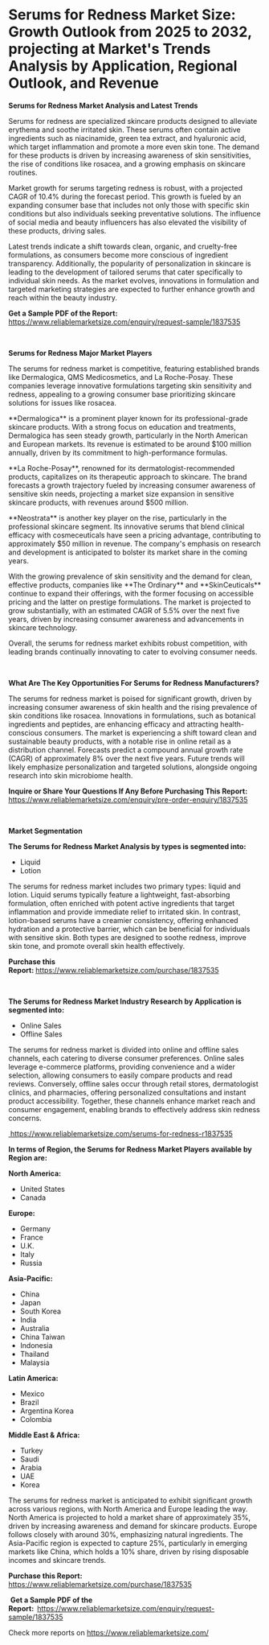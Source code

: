 <p><h1>Serums for Redness Market Size: Growth Outlook from 2025 to 2032, projecting at Market's Trends Analysis by Application, Regional Outlook, and Revenue</h1></p><p><strong>Serums for Redness Market Analysis and Latest Trends</strong></p>
<p><p>Serums for redness are specialized skincare products designed to alleviate erythema and soothe irritated skin. These serums often contain active ingredients such as niacinamide, green tea extract, and hyaluronic acid, which target inflammation and promote a more even skin tone. The demand for these products is driven by increasing awareness of skin sensitivities, the rise of conditions like rosacea, and a growing emphasis on skincare routines.</p><p>Market growth for serums targeting redness is robust, with a projected CAGR of 10.4% during the forecast period. This growth is fueled by an expanding consumer base that includes not only those with specific skin conditions but also individuals seeking preventative solutions. The influence of social media and beauty influencers has also elevated the visibility of these products, driving sales.</p><p>Latest trends indicate a shift towards clean, organic, and cruelty-free formulations, as consumers become more conscious of ingredient transparency. Additionally, the popularity of personalization in skincare is leading to the development of tailored serums that cater specifically to individual skin needs. As the market evolves, innovations in formulation and targeted marketing strategies are expected to further enhance growth and reach within the beauty industry.</p></p>
<p><strong>Get a Sample PDF of the Report:&nbsp;</strong> <a href="https://www.reliablemarketsize.com/enquiry/request-sample/1837535?utm_campaign=2115&utm_medium=2&utm_source=Github&utm_content=ia&utm_term=08022025&utm_id=serums-for-redness">https://www.reliablemarketsize.com/enquiry/request-sample/1837535</a></p>
<p>&nbsp;</p>
<p><strong>Serums for Redness Major Market Players</strong></p>
<p><p>The serums for redness market is competitive, featuring established brands like Dermalogica, QMS Medicosmetics, and La Roche-Posay. These companies leverage innovative formulations targeting skin sensitivity and redness, appealing to a growing consumer base prioritizing skincare solutions for issues like rosacea.</p><p>**Dermalogica** is a prominent player known for its professional-grade skincare products. With a strong focus on education and treatments, Dermalogica has seen steady growth, particularly in the North American and European markets. Its revenue is estimated to be around $100 million annually, driven by its commitment to high-performance formulas.</p><p>**La Roche-Posay**, renowned for its dermatologist-recommended products, capitalizes on its therapeutic approach to skincare. The brand forecasts a growth trajectory fueled by increasing consumer awareness of sensitive skin needs, projecting a market size expansion in sensitive skincare products, with revenues around $500 million.</p><p>**Neostrata** is another key player on the rise, particularly in the professional skincare segment. Its innovative serums that blend clinical efficacy with cosmeceuticals have seen a pricing advantage, contributing to approximately $50 million in revenue. The company's emphasis on research and development is anticipated to bolster its market share in the coming years.</p><p>With the growing prevalence of skin sensitivity and the demand for clean, effective products, companies like **The Ordinary** and **SkinCeuticals** continue to expand their offerings, with the former focusing on accessible pricing and the latter on prestige formulations. The market is projected to grow substantially, with an estimated CAGR of 5.5% over the next five years, driven by increasing consumer awareness and advancements in skincare technology. </p><p>Overall, the serums for redness market exhibits robust competition, with leading brands continually innovating to cater to evolving consumer needs.</p></p>
<p>&nbsp;</p>
<p><strong>What Are The Key Opportunities For Serums for Redness Manufacturers?</strong></p>
<p><p>The serums for redness market is poised for significant growth, driven by increasing consumer awareness of skin health and the rising prevalence of skin conditions like rosacea. Innovations in formulations, such as botanical ingredients and peptides, are enhancing efficacy and attracting health-conscious consumers. The market is experiencing a shift toward clean and sustainable beauty products, with a notable rise in online retail as a distribution channel. Forecasts predict a compound annual growth rate (CAGR) of approximately 8% over the next five years. Future trends will likely emphasize personalization and targeted solutions, alongside ongoing research into skin microbiome health.</p></p>
<p><strong>Inquire or Share Your Questions If Any Before Purchasing This Report:</strong> <a href="https://www.reliablemarketsize.com/enquiry/pre-order-enquiry/1837535?utm_campaign=2115&utm_medium=2&utm_source=Github&utm_content=ia&utm_term=08022025&utm_id=serums-for-redness">https://www.reliablemarketsize.com/enquiry/pre-order-enquiry/1837535</a></p>
<p>&nbsp;</p>
<p><strong>Market Segmentation</strong></p>
<p><strong>The Serums for Redness Market Analysis by types is segmented into:</strong></p>
<p><ul><li>Liquid</li><li>Lotion</li></ul></p>
<p><p>The serums for redness market includes two primary types: liquid and lotion. Liquid serums typically feature a lightweight, fast-absorbing formulation, often enriched with potent active ingredients that target inflammation and provide immediate relief to irritated skin. In contrast, lotion-based serums have a creamier consistency, offering enhanced hydration and a protective barrier, which can be beneficial for individuals with sensitive skin. Both types are designed to soothe redness, improve skin tone, and promote overall skin health effectively.</p></p>
<p><strong>Purchase this Report:&nbsp;</strong><a href="https://www.reliablemarketsize.com/purchase/1837535?utm_campaign=2115&utm_medium=2&utm_source=Github&utm_content=ia&utm_term=08022025&utm_id=serums-for-redness">https://www.reliablemarketsize.com/purchase/1837535</a></p>
<p>&nbsp;</p>
<p><strong>The Serums for Redness Market Industry Research by Application is segmented into:</strong></p>
<p><ul><li>Online Sales</li><li>Offline Sales</li></ul></p>
<p><p>The serums for redness market is divided into online and offline sales channels, each catering to diverse consumer preferences. Online sales leverage e-commerce platforms, providing convenience and a wider selection, allowing consumers to easily compare products and read reviews. Conversely, offline sales occur through retail stores, dermatologist clinics, and pharmacies, offering personalized consultations and instant product accessibility. Together, these channels enhance market reach and consumer engagement, enabling brands to effectively address skin redness concerns.</p></p>
<p><a href="https://www.reliablemarketsize.com/serums-for-redness-r1837535?utm_campaign=2115&utm_medium=2&utm_source=Github&utm_content=ia&utm_term=08022025&utm_id=serums-for-redness">&nbsp;https://www.reliablemarketsize.com/serums-for-redness-r1837535</a></p>
<p><strong>In terms of Region, the Serums for Redness Market Players available by Region are:</strong></p>
<p>
    <p> <strong> North America: </strong>
        <ul>
            <li>United States</li>
            <li>Canada</li>
        </ul>
        </p> 
    <p> <strong> Europe: </strong>
        <ul>
            <li>Germany</li>
            <li>France</li>
            <li>U.K.</li>
            <li>Italy</li>
            <li>Russia</li>
        </ul>
        </p> 
    <p> <strong> Asia-Pacific: </strong>
        <ul>
            <li>China</li>
            <li>Japan</li>
            <li>South Korea</li>
            <li>India</li>
            <li>Australia</li>
            <li>China Taiwan</li>
            <li>Indonesia</li>
            <li>Thailand</li>
            <li>Malaysia</li>
        </ul>
        </p> 
    <p> <strong> Latin America: </strong>
        <ul>
            <li>Mexico</li>
            <li>Brazil</li>
            <li>Argentina Korea</li>
            <li>Colombia</li>
        </ul>
        </p> 
    <p> <strong> Middle East & Africa: </strong>
        <ul>
            <li>Turkey</li>
            <li>Saudi</li>
            <li>Arabia</li>
            <li>UAE</li>
            <li>Korea</li>
        </ul>
    </p>
    </p>
<p><p>The serums for redness market is anticipated to exhibit significant growth across various regions, with North America and Europe leading the way. North America is projected to hold a market share of approximately 35%, driven by increasing awareness and demand for skincare products. Europe follows closely with around 30%, emphasizing natural ingredients. The Asia-Pacific region is expected to capture 25%, particularly in emerging markets like China, which holds a 10% share, driven by rising disposable incomes and skincare trends.</p></p>
<p><strong>Purchase this Report: </strong><a href="https://www.reliablemarketsize.com/purchase/1837535?utm_campaign=2115&utm_medium=2&utm_source=Github&utm_content=ia&utm_term=08022025&utm_id=serums-for-redness">https://www.reliablemarketsize.com/purchase/1837535</a></p>
<p>&nbsp;<strong>Get a Sample PDF of the Report:&nbsp;&nbsp;</strong><a href="https://www.reliablemarketsize.com/enquiry/request-sample/1837535?utm_campaign=2115&utm_medium=2&utm_source=Github&utm_content=ia&utm_term=08022025&utm_id=serums-for-redness">https://www.reliablemarketsize.com/enquiry/request-sample/1837535</a></p>
<p><strong></strong></p>
<p>Check more reports on <a href="https://www.reliablemarketsize.com/?utm_campaign=2115&utm_medium=2&utm_source=Github&utm_content=ia&utm_term=08022025&utm_id=serums-for-redness">https://www.reliablemarketsize.com/</a></p>